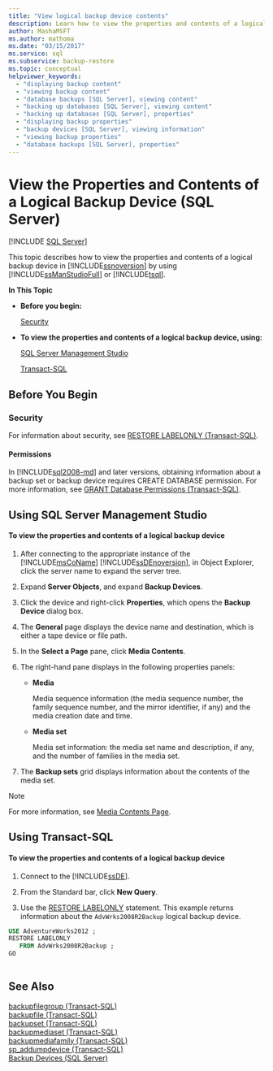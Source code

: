 ```yaml
---
title: "View logical backup device contents"
description: Learn how to view the properties and contents of a logical backup device in SQL Server by using SQL Server Management Studio or Transact-SQL.
author: MashaMSFT
ms.author: mathoma
ms.date: "03/15/2017"
ms.service: sql
ms.subservice: backup-restore
ms.topic: conceptual
helpviewer_keywords:
  - "displaying backup content"
  - "viewing backup content"
  - "database backups [SQL Server], viewing content"
  - "backing up databases [SQL Server], viewing content"
  - "backing up databases [SQL Server], properties"
  - "displaying backup properties"
  - "backup devices [SQL Server], viewing information"
  - "viewing backup properties"
  - "database backups [SQL Server], properties"
---
```

# View the Properties and Contents of a Logical Backup Device (SQL Server)
 [!INCLUDE [SQL Server](../../includes/applies-to-version/sqlserver.md)]

  This topic describes how to view the properties and contents of a logical backup device in [!INCLUDE[ssnoversion](../../includes/ssnoversion-md.md)] by using [!INCLUDE[ssManStudioFull](../../includes/ssmanstudiofull-md.md)] or [!INCLUDE[tsql](../../includes/tsql-md.md)].  
  
 **In This Topic**  
  
-   **Before you begin:**  
  
     [Security](#Security)  
  
-   **To view the properties and contents of a logical backup device, using:**  
  
     [SQL Server Management Studio](#SSMSProcedure)  
  
     [Transact-SQL](#TsqlProcedure)  
  
##  <a name="BeforeYouBegin"></a> Before You Begin  
  
###  <a name="Security"></a> Security  
 For information about security, see [RESTORE LABELONLY &#40;Transact-SQL&#41;](../../t-sql/statements/restore-statements-labelonly-transact-sql.md).  
  
####  <a name="Permissions"></a> Permissions  
 In [!INCLUDE[sql2008-md](../../includes/sql2008-md.md)] and later versions, obtaining information about a backup set or backup device requires CREATE DATABASE permission. For more information, see [GRANT Database Permissions &#40;Transact-SQL&#41;](../../t-sql/statements/grant-database-permissions-transact-sql.md).  
  
##  <a name="SSMSProcedure"></a> Using SQL Server Management Studio  
  
#### To view the properties and contents of a logical backup device  
  
1.  After connecting to the appropriate instance of the [!INCLUDE[msCoName](../../includes/msconame-md.md)] [!INCLUDE[ssDEnoversion](../../includes/ssdenoversion-md.md)], in Object Explorer, click the server name to expand the server tree.  
  
2.  Expand **Server Objects**, and expand **Backup Devices**.  
  
3.  Click the device and right-click **Properties**, which opens the **Backup Device** dialog box.  
  
4.  The **General** page displays the device name and destination, which is either a tape device or file path.  
  
5.  In the **Select a Page** pane, click **Media Contents**.  
  
6.  The right-hand pane displays in the following properties panels:  
  
    -   **Media**  
  
         Media sequence information (the media sequence number, the family sequence number, and the mirror identifier, if any) and the media creation date and time.  
  
    -   **Media set**  
  
         Media set information: the media set name and description, if any, and the number of families in the media set.  
  
7.  The **Backup sets** grid displays information about the contents of the media set.  
  
> [!NOTE]  
>  For more information, see [Media Contents Page](../../relational-databases/backup-restore/backup-device-media-contents-page.md).  
  
##  <a name="TsqlProcedure"></a> Using Transact-SQL  
  
#### To view the properties and contents of a logical backup device  
  
1.  Connect to the [!INCLUDE[ssDE](../../includes/ssde-md.md)].  
  
2.  From the Standard bar, click **New Query**.  
  
3.  Use the [RESTORE LABELONLY](../../t-sql/statements/restore-statements-labelonly-transact-sql.md) statement. This example returns information about the `AdvWrks2008R2Backup` logical backup device.  
  
```sql  
USE AdventureWorks2012 ;  
RESTORE LABELONLY  
   FROM AdvWrks2008R2Backup ;  
GO  
  
```  
  
## See Also  
 [backupfilegroup &#40;Transact-SQL&#41;](../../relational-databases/system-tables/backupfilegroup-transact-sql.md)   
 [backupfile &#40;Transact-SQL&#41;](../../relational-databases/system-tables/backupfile-transact-sql.md)   
 [backupset &#40;Transact-SQL&#41;](../../relational-databases/system-tables/backupset-transact-sql.md)   
 [backupmediaset &#40;Transact-SQL&#41;](../../relational-databases/system-tables/backupmediaset-transact-sql.md)   
 [backupmediafamily &#40;Transact-SQL&#41;](../../relational-databases/system-tables/backupmediafamily-transact-sql.md)   
 [sp_addumpdevice &#40;Transact-SQL&#41;](../../relational-databases/system-stored-procedures/sp-addumpdevice-transact-sql.md)   
 [Backup Devices &#40;SQL Server&#41;](../../relational-databases/backup-restore/backup-devices-sql-server.md)  
  
  
